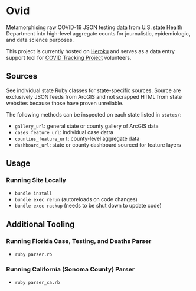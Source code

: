 # Ovid

Metamorphising raw COVID-19 JSON testing data from U.S. state Health Department
into high-level aggregate counts for journalistic, epidemiologic, and data
science purposes.

This project is currently hosted on [Heroku](https://flovid.herokuapp.com) and
serves as a data entry support tool for [COVID Tracking Project][CTP] volunteers.

## Sources

See individual state Ruby classes for state-specific sources. Source are
exclusively JSON feeds from ArcGIS and not scrapped HTML from state websites
because those have proven unreliable.

The following methods can be inspected on each state listed in `states/`:
- `gallery_url`: general state or county gallery of ArcGIS data
- `cases_feature_url`: individual case datra
- `counties_feature_url`: county-level aggregate data
- `dashboard_url`: state or county dashboard sourced for feature layers

## Usage

### Running Site Locally

- `bundle install`
- `bundle exec rerun` (autoreloads on code changes)
- `bundle exec rackup` (needs to be shut down to update code)

## Additional Tooling

### Running Florida Case, Testing, and Deaths Parser

- `ruby parser.rb`

### Running California (Sonoma County) Parser

- `ruby parser_ca.rb`

[CTP]: https://covidtracking.com
